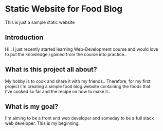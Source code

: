 # Static Website for Food Blog
This is just a sample static website

## Introduction
Hi.. I just recently started learning Web-Development course and would love to put the knowledge i gained from the course into practice..

## What is this project all about?
My hobby is to cook and share it with my friends.. Therefore, for my first project i'm creating a simple food blog website containing the foods that i've cooked so far and the recipe on how to make it..

## What is my goal?
I'm aiming to be a front end web developer and someday to be a full stack web developer. This is my beginning.